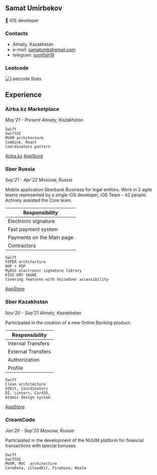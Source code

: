 
## Samat Umirbekov
 iOS developer
### Contacts 
 - Almaty, Kazakhstan
 - e-mail: [samatumb@gmail.com](mailto:samatumb@gmail.com)
 - telegram: [somfish19](https://telegram.me/somfish19)

### Leetcode
![Leetcode Stats](https://leetcard.jacoblin.cool/samatumb)
<!---
samatumb/samatumb is a ✨ special ✨ repository because its `README.md` (this file) appears on your GitHub profile.
You can click the Preview link to take a look at your changes.
--->

## Experience

### Airba.kz Marketplace
*May'21 - Present
Almaty, Kazakhstan*

```
Swift
SwiftUI
MVVM architecture
Combine, React
Coordinators pattern
```

[Airba.kz](https://airba.kz)
[AppStore](https://apps.apple.com/kz/app/airba/id1609020292)

### Sber Russia

*Sep'21 - Apr'22
Moscow, Russia*

Mobile application Sberbank Business for legal entities.
Work in 2 agile teams represented by a single iOS developer, iOS Team - 42 people.
Actively assisted the Core team.

| Responsibility |
| - |
| Electronic signature |
| Fast payment system |
| Payments on the Main page |
| Contractors |

```
Swift
VIPER architecture
OOP + POP
MyDSS electronic signature library
KISS DRY YAGNI
Covering features with VoiceOver accessibility
```

[AppStore](https://apps.apple.com/ru/app/%D1%81%D0%B1%D0%B5%D1%80%D0%B1%D0%B8%D0%B7%D0%BD%D0%B5%D1%81/id899985834)

### Sber Kazakhstan
*Nov'20 - Sep'21
Almaty, Kazakhstan*

Participated in the creation of a new Online Banking product.

| Responsibility |
| - |
| Internal Transfers |
| External Transfers |
| Authorization |
| Profile |

```
Swift
Clean architecture
UIKit, Coordinators
DI, Linters, CardIO, 
Atomic design system
```

[AppStore](https://apps.apple.com/ru/app/sberbank-kz/id1540248822)

### CreamCode
*Jan'20 - Sep'20
Moscow, Russia*

Participated in the development of the NUUM platform for financial transactions with special bonuses.

```
Swift 
SwiftUI  
MVVM, MVC  architecture
CoreData, iCloudKit, Firebase, Realm
```
